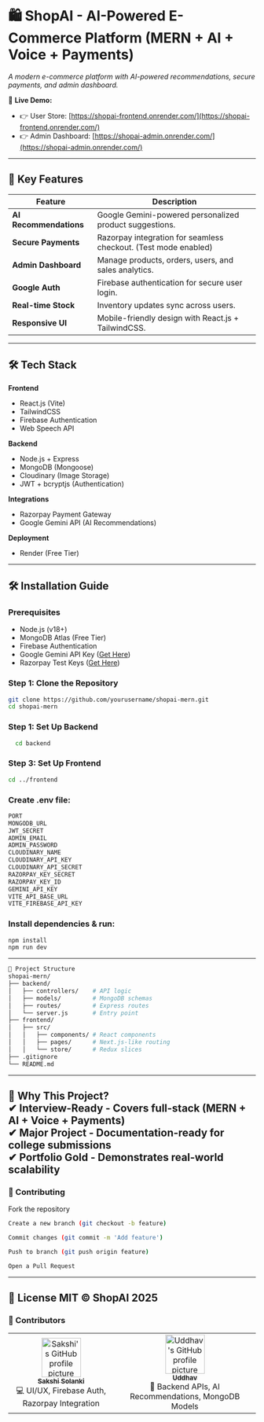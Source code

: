 # 🛍️ ShopAI - AI-Powered E-Commerce Platform (MERN + AI + Voice + Payments)

*A modern e-commerce platform with AI-powered recommendations, secure payments, and admin dashboard.*

🔗 **Live Demo:**  
- 👉 User Store: [https://shopai-frontend.onrender.com/](https://shopai-frontend.onrender.com/)  
- 👉 Admin Dashboard: [https://shopai-admin.onrender.com/](https://shopai-admin.onrender.com/)  

---

## 🚀 Key Features
| Feature          | Description                                                                 |
|------------------|-----------------------------------------------------------------------------|
| **AI Recommendations** | Google Gemini-powered personalized product suggestions.                   |
| **Secure Payments**   | Razorpay integration for seamless checkout. (Test mode enabled)          |
| **Admin Dashboard**   | Manage products, orders, users, and sales analytics.                      |
| **Google Auth**       | Firebase authentication for secure user login.                            |
| **Real-time Stock**   | Inventory updates sync across users.                                      |
| **Responsive UI**     | Mobile-friendly design with React.js + TailwindCSS.                       |

---

## 🛠️ Tech Stack
**Frontend**  
- React.js (Vite) 
- TailwindCSS  
- Firebase Authentication
- Web Speech API

**Backend**  
- Node.js + Express  
- MongoDB (Mongoose)
- Cloudinary (Image Storage)
- JWT + bcryptjs (Authentication)


**Integrations**  
- Razorpay Payment Gateway  
- Google Gemini API (AI Recommendations)  

**Deployment**  
- Render (Free Tier)  

---




## 🛠️ Installation Guide

### Prerequisites
- Node.js (v18+)  
- MongoDB Atlas (Free Tier)
- Firebase Authentication  
- Google Gemini API Key ([Get Here](https://ai.google.dev/))  
- Razorpay Test Keys ([Get Here](https://razorpay.com/docs/))  

### Step 1: Clone the Repository
```bash
git clone https://github.com/yourusername/shopai-mern.git
cd shopai-mern
```
### Step 1: Set Up Backend
```bash
  cd backend
```
### Step 3: Set Up Frontend
```bash
cd ../frontend
```
### Create .env file:
```bash
PORT
MONGODB_URL
JWT_SECRET
ADMIN_EMAIL
ADMIN_PASSWORD 
CLOUDINARY_NAME 
CLOUDINARY_API_KEY 
CLOUDINARY_API_SECRET 
RAZORPAY_KEY_SECRET 
RAZORPAY_KEY_ID
GEMINI_API_KEY
VITE_API_BASE_URL
VITE_FIREBASE_API_KEY
```
### Install dependencies & run:
```bash
npm install
npm run dev
```

---
```bash
📂 Project Structure
shopai-mern/
├── backend/
│   ├── controllers/    # API logic
│   ├── models/         # MongoDB schemas
│   ├── routes/         # Express routes
│   └── server.js       # Entry point
├── frontend/
│   ├── src/
│   │   ├── components/ # React components
│   │   ├── pages/      # Next.js-like routing
│   │   └── store/      # Redux slices
├── .gitignore
└── README.md
```
---
🌟 Why This Project?<br>
✔ Interview-Ready - Covers full-stack (MERN + AI + Voice + Payments)<br>
✔ Major Project - Documentation-ready for college submissions<br>
✔ Portfolio Gold - Demonstrates real-world scalability<br>
---
### 🤝 Contributing
  Fork the repository
  
```bash
Create a new branch (git checkout -b feature)

Commit changes (git commit -m 'Add feature')

Push to branch (git push origin feature)

Open a Pull Request
```
---
📜 License
MIT © ShopAI 2025
---
### 👥 Contributors
<table> <tr> <td align="center"> <a href="https://github.com/Sakshi-1224"> <img src="https://avatars.githubusercontent.com/Sakshi-1224" width="80px;" alt="Sakshi's GitHub profile picture"/><br /> <sub><b>Sakshi Solanki</b></sub> </a><br /> 💻 UI/UX, Firebase Auth, Razorpay Integration </td> <td align="center"> <a href="https://github.com/Mafia2404"> <img src="https://avatars.githubusercontent.com/Mafia2404" width="80px;" alt="Uddhav's GitHub profile picture"/><br /> <sub><b>Uddhav</b></sub> </a><br /> 🔧 Backend APIs, AI Recommendations, MongoDB Models </td> </tr> </table>
